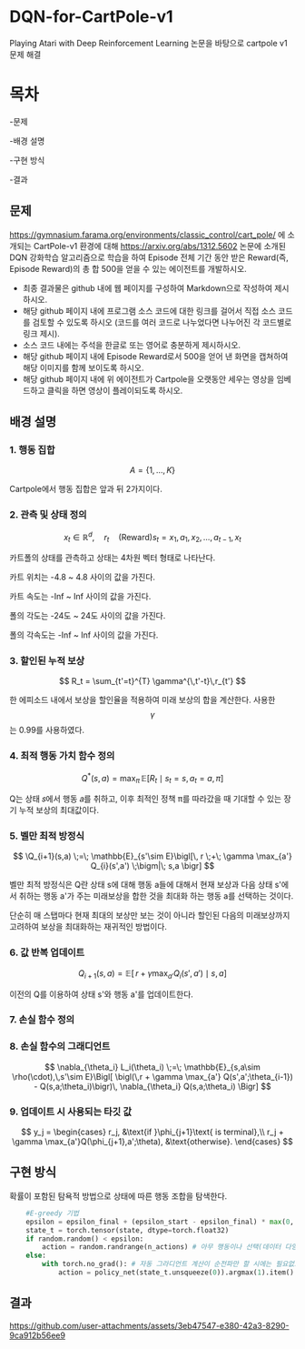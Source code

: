 # DQN-for-CartPole-v1
Playing Atari with Deep Reinforcement Learning 논문을 바탕으로 cartpole v1 문제 해결

# 목차
  -문제
  
  -배경 설명
  
  -구현 방식
  
  -결과

## 문제
https://gymnasium.farama.org/environments/classic_control/cart_pole/ 에 소개되는  CartPole-v1 환경에 대해  https://arxiv.org/abs/1312.5602 논문에 소개된  DQN 강화학습 알고리즘으로 학습을 하여
Episode 전체 기간 동안 받은 Reward(즉, Episode Reward)의 총 합 500을 얻을 수 있는 에이전트를 개발하시오.
- 최종 결과물은 github 내에 웹 페이지를 구성하여 Markdown으로 작성하여 제시하시오.
- 해당 github 페이지 내에 프로그램 소스 코드에 대한 링크를 걸어서 직접 소스 코드를 검토할 수 있도록 하시오 (코드를 여러 코드로 나누었다면 나누어진 각 코드별로 링크 제시).
- 소스 코드 내에는 주석을 한글로 또는 영어로 충분하게 제시하시오.
- 해당 github 페이지 내에 Episode Reward로서 500을 얻어 낸 화면을 캡쳐하여 해당 이미지를 함께 보이도록 하시오.
- 해당 github 페이지 내에 위 에이전트가  Cartpole을 오랫동안 세우는 영상을 임베드하고 클릭을 하면 영상이 플레이되도록 하시오.

## 배경 설명

### 1. 행동 집합
$$
A = \{1, \ldots, K\}
$$

Cartpole에서 행동 집합은 앞과 뒤 2가지이다.

### 2. 관측 및 상태 정의
$$
x_t \in \mathbb{R}^d, \quad r_t \quad\text{(Reward)}
s_t = x_1, a_1, x_2, \ldots, a_{t-1}, x_t
$$

카트폴의 상태를 관측하고 상태는 4차원 벡터 형태로 나타난다.

카트 위치는 -4.8 ~ 4.8 사이의 값을 가진다.

카트 속도는 -Inf ~ Inf 사이의 값을 가진다.

폴의 각도는 -24도 ~ 24도 사이의 값을 가진다.

폴의 각속도는 -Inf ~ Inf 사이의 값을 가진다.

### 3. 할인된 누적 보상
$$
R_t = \sum_{t'=t}^{T} \gamma^{\,t'-t}\,r_{t'}
$$

한 에피소드 내에서 보상을 할인율을 적용하여 미래 보상의 합을 계산한다.
사용한 $$\gamma$$ 는 0.99를 사용하였다.

### 4. 최적 행동 가치 함수 정의

$$
Q^*(s,a) = \max_{\pi}\,\mathbb{E}\bigl[R_t \mid s_t = s,\,a_t = a,\,\pi\bigr]
$$

Q는 상태 𝑠에서 행동 𝑎를 취하고, 이후 최적인 정책 π를 따라갔을 때 기대할 수 있는 장기 누적 보상의 최대값이다.

### 5. 벨만 최적 방정식

$$
\Q_{i+1}(s,a) \;=\;
\mathbb{E}_{s'\sim E}\bigl[\,
   r \;+\; \gamma \max_{a'} Q_{i}(s',a')
   \;\bigm|\; s,a
\bigr]
$$

벨만 최적 방정식은 Q란 상태 s에 대해 행동 a들에 대해서 현재 보상과 다음 상태 s'에서 취하는 행동 a'가 주는 미래보상을 합한 것을 최대화 하는 행동 a를 선택하는 것이다.

단순히 매 스탭마다 현재 최대의 보상만 보는 것이 아니라 할인된 다음의 미래보상까지 고려하여 보상을 최대화하는 재귀적인 방법이다.

### 6. 값 반복 업데이트
$$
Q_{i+1}(s,a) = \mathbb{E}\bigl[\,r + \gamma \max_{a'}Q_i(s',a') \mid s,a\bigr]
$$

이전의 Q를 이용하여 상태 s'와 행동 a'를 업데이트한다.

### 7. 손실 함수 정의


### 8. 손실 함수의 그래디언트

$$
\nabla_{\theta_i} L_i(\theta_i)
\;=\;
\mathbb{E}_{s,a\sim \rho(\cdot),\,s'\sim E}\Bigl[
   \bigl(\,r + \gamma \max_{a'} Q(s',a';\theta_{i-1}) - Q(s,a;\theta_i)\bigr)\,
   \nabla_{\theta_i} Q(s,a;\theta_i)
\Bigr]
$$

### 9. 업데이트 시 사용되는 타깃 값
$$
y_j =
\begin{cases}
  r_j,
  &\text{if }\phi_{j+1}\text{ is terminal},\\
  r_j + \gamma \max_{a'}Q(\phi_{j+1},a';\theta),
  &\text{otherwise}.
\end{cases}
$$

## 구현 방식

확률이 포함된 탐욕적 방법으로 상태에 따른 행동 조합을 탐색한다.
```python
    #E-greedy 기법
    epsilon = epsilon_final + (epsilon_start - epsilon_final) * max(0, (epsilon_decay - step) / epsilon_decay)
    state_t = torch.tensor(state, dtype=torch.float32)
    if random.random() < epsilon:
        action = random.randrange(n_actions) # 아무 행동이나 선택(데이터 다양성을 늘려 초기 학습에 도움)
    else:
        with torch.no_grad(): # 자동 그라디언트 계산이 순전파만 할 시에는 필요없으므로 미분트리를 생성하지 않는다.
            action = policy_net(state_t.unsqueeze(0)).argmax(1).item() # 네트워크를 통해 얻은 가치에서 최고 가치를 지니는 행동 선택(탐욕적)
```

## 결과

https://github.com/user-attachments/assets/3eb47547-e380-42a3-8290-9ca912b56ee9

